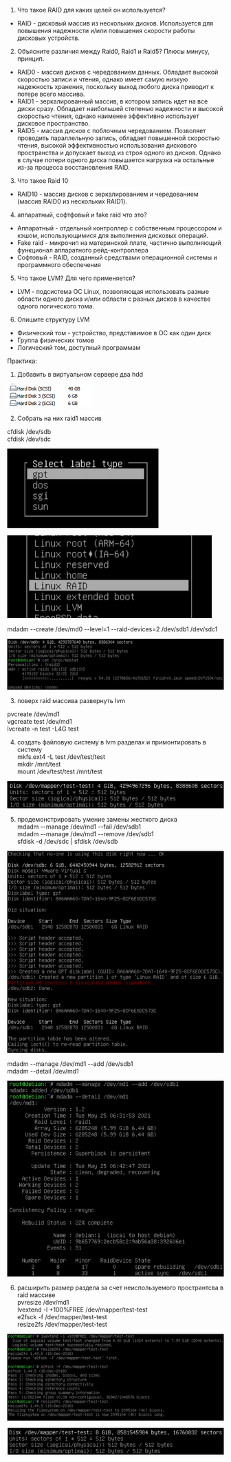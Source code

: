1. Что такое RAID для каких целей он используется?
 - RAID - дисковый массив из нескольких дисков. Используется для повышения надежности и/или повышения скорости работы дисковых устройств.
2. Объясните различия между Raid0, Raid1 и Raid5? Плюсы минусу, принцип.
 - RAID0 - массив дисков с чередованием данных. Обладает высокой скоростью записи и чтения, однако имеет самую низкую надежность хранения, поскольку выход любого диска приводит к потере всего массива.
 - RAID1 - зеркалированный массив, в котором запись идет на все диски сразу. Обладает наибольшей степенью надежности и высокой скоростью чтения, однако наименее эффективно использует дисковое пространство.
 - RAID5 - массив дисков с поблочным чередованием. Позволяет проводить параллельную запись, обладает повышенной скоростью чтения, высокой эффективностью использования дискового пространства и допускает выход из строя одного из дисков. Однако в случае потери одного диска повышается нагрузка на остальные из-за процесса восстановления RAID.
3. Что такое Raid 10
 - RAID10 - массив дисков с зеркалированием и чередованием (массив RAID0 из нескольких RAID1).
4. аппаратный, софтфовый и fake raid что это?
 - Аппаратный - отдельный контроллер с собственным процессором и кэшом, использующимися для выполнения дисковых операций.
 - Fake raid - микрочип на материнской плате, частично выполняющий функционал аппаратного рейд-контроллера
 - Софтовый - RAID, созданный средствами операционной системы и программного обеспечения
5. Что такое LVM? Для чего применяется?
 - LVM - подсистема ОС Linux, позволяющая использовать разные области одного диска и/или области с разных дисков в качестве одного логического тома.
6. Опишите структуру LVM
 - Физический том - устройство, представимое в ОС как один диск
 - Группа физических томов
 - Логический том, доступный программам

Практика:
1. Добавить в виртуальном сервере два hdd

![](1.addhdd.png)

2. Собрать на них raid1 массив  

 cfdisk /dev/sdb  
 cfdisk /dev/sdc  

![](2.1.gpt.png)

![](2.2.RAID.png)  


 mdadm --create /dev/md0 --level=1 --raid-devices=2 /dev/sdb1 /dev/sdc1  


![](2.3disk.png)

3. поверх raid массива развернуть lvm  

 pvcreate /dev/md1  
 vgcreate test /dev/md1  
 lvcreate -n test -L4G test  


4. создать файловую систему в lvm разделах и примонтировать в систему  
 mkfs.ext4 -L test /dev/test/test  
 mkdir /mnt/test  
 mount /dev/test/test /mnt/test  

![](4lvm.png)

5. продемонстрировать умение замены жесткого диска  
 mdadm --manage /dev/md1 --fail /dev/sdb1  
 mdadm --manage /dev/md1 --remove /dev/sdb1  
 sfdisk -d /dev/sdc | sfdisk /dev/sdb  

![](5.1.removed.png)

 mdadm --manage /dev/md1 --add /dev/sdb1  
 mdadm --detail /dev/md1  

![](5.2.add.png)

6. расширить размер раздела за счет неиспользуемого пространтсва в raid массиве  
 pvresize /dev/md1  
 lvextend -l +100%FREE /dev/mapper/test-test  
 e2fsck -f /dev/mapper/test-test  
 resize2fs /dev/mapper/test-test  

![](6.1resize.png)

![](6.2resize.png)
